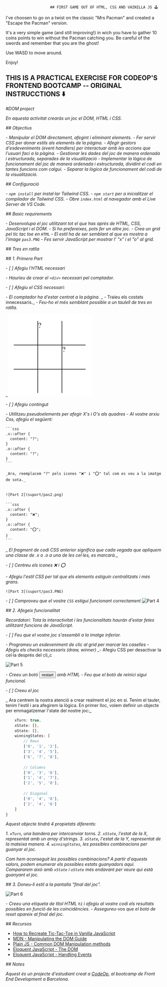                         ## FIRST GAME OUT OF HTML, CSS AND VAINILLA JS 🕹️

I've choosen to go on a twist on the classic "Mrs Pacman" and created a "Escape the Pacman" version.

It's a very simple game (and still improving!) in wich you have to gather 10 coins points to win without the Pacman catching you.
Be careful of the swords and remember that you are the ghost!

Use WASD to move around.

Enjoy!





## THIS IS A PRACTICAL EXERCISE FOR CODEOP'S FRONTEND BOOTCAMP -- ORIGINAL INSTRUCCTIONS ⬇️


_#DOM project_

_En aquesta activitat crearàs un joc el DOM, HTML i CSS._

_## Objectius_

_- Manipular el DOM directament, afegint i eliminant elements._
_- Fer servir CSS per donar estils als elements de la pàgina._
_- Afegir gestors d'esdeveniments (event handlers) per interactuar amb les accions que l'usuari faci a la pàgina._
_- Gestionar les dades del joc de manera ordenada i estructurada, separades de la visualització_
_- Implementar la lògica de funcionament del joc de manera ordenada i estructurada, dividint el codi en tantes funcions com calgui._
_- Separar la lògica de funcionament del codi de la visualització._

_## Configuració_

_- `npm install` per instal·lar Tailwind CSS._
_- `npm start` per a inicialitzar el compilador de Tailwind CSS._
_- Obre `index.html` al navegador amb el Live Server de VS Code._

_## Basic requirements_

_- Desenvolupa el joc utilitzant tot el que has après de HTML, CSS, JavaScript i el DOM._
_- Si ho prefereixes, pots fer un altre joc._
_- Crea un grid pel tic tac toe en `HTML`_
_- El estil ha de ser semblant al que es mostra a l'image `pas3.PNG`_
_- Fes servir JavaScript per mostrar l' "x" i el "o" al grid._

_## Tres en ratlla_

_## 1. Primera Part_

_- [ ] Afegiu l'HTML necessari_

  _- Haurieu de crear el `<div>` necessari pel comptador._

_- [ ] Afegiu el CSS necessari:_

  _- El comptador ha d'estar centrat a la pàgina._
 _ - Traieu els costats innecessaris._ 
  _- Feu-ho el més semblant possible a un taulell de tres en ratlla._

 _![Part 1](suport/pas1.png)

_- [ ] Afegiu contingut_

  _- Utilitzeu pseudoelements per afegir X's i O's als quadres_
  _- Al vostre arxiu Css, afegiu el següent:_

    ```css
    .x::after {
      content: "?";
    }
    .o::after {
      content: "?";
    }
    ```

    _Ara, reemplacem "?" pels icones "❌" i "⭕" tal com es veu a la imatge de sota._


    ![Part 2](suport/pas2.png)

    ```css
    .x::after {
      content: "❌";
    }
    .o::after {
      content: "⭕";
    }
    ```

 _   _El fragment de codi CSS anterior significa que cada vegada que apliquem una classe de .x o .o a una de les cel·les, es marcarà.__
    
    
_- [ ] Centreu els icones ❌ i ⭕_

  _- Afegiu l'estil CSS per tal que els elements estiguin centralitzats i més grans._

    ![Part 3](suport/pas3.PNG)

  _- [ ] Comproveu que el vostre `CSS` estigui funcionant correctament_
        ![Part 4](https://allma.si/blog/wp-content/uploads/2021/12/applying-classes-to-cells.gif)

_## 2. Afegeix funcionalitat_

_Recordatori: Tota la interactivitat i les funcionalitats haurán d'estar fetes utilitzant funcions de JavaScript._

_- [ ] Feu que el vostre joc s'assembli a la imatge inferior._

  _- Programeu un esdeveniment de clic al grid per marcar les caselles_
  _- Afegiu els checks necessaris (draw, winner)_
  _- Afegiu CSS per desactivar la cel·la després del cli_c

![Part 5](https://allma.si/blog/wp-content/uploads/2021/12/markers-with-styles.gif)

_- Creeu un botó <button>restart</button> amb HTML_
_- Feu que el botó de reinici sigui funcional._

_- [ ] Creeu el joc_

_ Ara centrem la nostra atenció a crear realment el joc en si. Tenim el tauler, tenim l'estil i ara afegirem la lògica. En primer lloc, volem definir un objecte per emmagatzemar l'state del nostre joc:_

  ```js const game = {
      xTurn: true,
      xState: [],
      oState: [],
      winningStates: [
          // Rows
          ['0', '1', '2'],
          ['3', '4', '5'],
          ['6', '7', '8'],

          // Columns
          ['0', '3', '6'],
          ['1', '4', '7'],
          ['2', '5', '8'],

          // Diagonal
          ['0', '4', '8'],
          ['2', '4', '6']
      ]
  }
  ```

_Aquest objecte tindrà 4 propietats diferents:_

_1. `xTurn`, una bandera per intercanviar torns._
_2. `xState`, l'estat de la X, representat amb un array d'strings._
_3. `oState`, l'estat de la Y, representat de la mateixa manera._
_4. `winningStates`, les possibles combinacions per guanyar el joc._

_Com hem aconseguit les possibles combinacions? A partir d'aquests valors, podem enumerar els possibles estats guanyadors aquí. Compararem això amb `xState` i `oState` més endavant per veure qui està guanyant el joc._

_## 3. Doneu-li estil a la pantalla "final del joc"._

![Part 6](https://allma.si/blog/wp-content/uploads/2021/12/playing-draw.gif)

_- Creeu una etiqueta de titol HTML `h1` i afegiu al vostre codi els resultats possibles en funció de les coincidències._
_- Assegureu-vos que el botó de reset apareix al final del joc._

_## Recursos_

- [How to Recreate Tic-Tac-Toe in Vanilla JavaScript](https://www.webtips.dev/tic-tac-toe-in-javascript)
- [MDN - Manipulating the DOM Guide](https://developer.mozilla.org/en-US/docs/Learn/JavaScript/Client-side_web_APIs/Manipulating_documents)
- [Plain JS - Common DOM Manipulation methods](https://plainjs.com/javascript/manipulation/)
- [Eloquent JavaScript - The DOM](https://eloquentjavascript.net/14_dom.html)
- [Eloquent JavaScript - Handling Events](https://eloquentjavascript.net/15_event.html)

_## Notes_

_Aquest és un projecte d'estudiant creat a [CodeOp](http://CodeOp.tech), al bootcamp de Front End Development a Barcelona._

